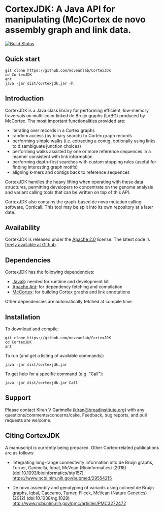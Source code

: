 CortexJDK: A Java API for manipulating (Mc)Cortex de novo assembly graph and link data.
=========

[![Build Status](https://travis-ci.org/mcveanlab/CortexJDK.svg?branch=master)](https://travis-ci.org/mcveanlab/CortexJDK)

Quick start
-----------

    git clone https://github.com/mcveanlab/CortexJDK
    cd CortexJDK
    ant
    java -jar dist/cortexjdk.jar -h


Introduction
------------

CortexJDK is a Java class library for performing efficient, low-memory traversals on multi-color linked de Bruijn graphs (LdBG) produced by McCortex.  The most important functionalities provided are:

* iterating over records in a Cortex graphs
* random access (by binary search) to Cortex graph records
* performing simple walks (i.e. extracting a contig, optionally using links to disambiguate junction choices)
* performing walks assisted by one or more reference sequences in a manner consistent with link information
* performing depth-first searches with custom stopping rules (useful for finding interesting graph motifs)
* aligning k-mers and contigs back to reference sequences

CortexJDK handles the heavy lifting when operating with these data structures, permitting developers to concentrate on the genome analysis and variant calling tools that can be written on top of this API.

CortexJDK also contains the graph-based de novo mutation calling software, Corticall.  This tool may be split into its own repository at a later date.


Availability
------------

CortexJDK is released under the [Apache 2.0](https://opensource.org/licenses/Apache-2.0) license.  The latest code is [freely available at Github](https://github.com/mcveanlab/CortexJDK).


Dependencies
------------

CortexJDK has the following dependencies:

* [Java8](http://www.oracle.com/technetwork/java/javase/downloads/jdk8-downloads-2133151.html): needed for runtime and development kit
* [Apache Ant](http://ant.apache.org): for dependency fetching and compilation
* [McCortex](https://github.com/mcveanlab/mccortex): for building Cortex graphs and link annotations

Other dependencies are automatically fetched at compile time.

Installation
------------

To download and compile:

    git clone https://github.com/mcveanlab/CortexJDK
    cd CortexJDK
    ant

To run (and get a listing of available commands):

    java -jar dist/cortexjdk.jar

To get help for a specific command (e.g. "Call"):

    java -jar dist/cortexjdk.jar Call


Support
-------

Please contact Kiran V Garimella (<kiran@broadinstitute.org>) with any questions/comments/concerns/cake.  Feedback, bug reports, and pull requests are welcome.


Citing CortexJDK
----------------

A manuscript is currently being prepared.  Other Cortex-related publications are as follows:

* Integrating long-range connectivity information into de Bruijn graphs, Turner, Garimella, Iqbal, McVean (Bioinformatics) (2018) (doi:10.1093/bioinformatics/bty157) https://www.ncbi.nlm.nih.gov/pubmed/29554215

* De novo assembly and genotyping of variants using colored de Bruijn graphs, Iqbal, Caccamo, Turner, Flicek, McVean (Nature Genetics) (2012) (doi:10.1038/ng.1028) http://www.ncbi.nlm.nih.gov/pmc/articles/PMC3272472
